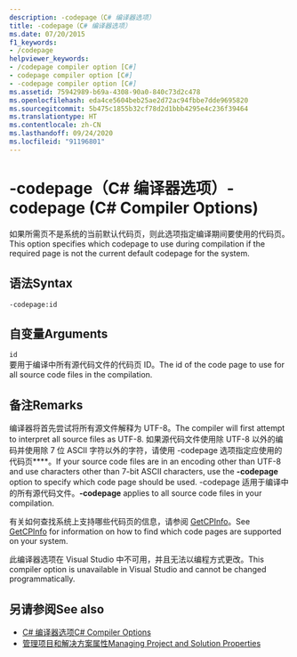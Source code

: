 ```yaml
---
description: -codepage（C# 编译器选项）
title: -codepage（C# 编译器选项）
ms.date: 07/20/2015
f1_keywords:
- /codepage
helpviewer_keywords:
- /codepage compiler option [C#]
- codepage compiler option [C#]
- -codepage compiler option [C#]
ms.assetid: 75942989-b69a-4308-90a0-840c73d2c478
ms.openlocfilehash: eda4ce5604beb25ae2d72ac94fbbe7dde9695820
ms.sourcegitcommit: 5b475c1855b32cf78d2d1bbb4295e4c236f39464
ms.translationtype: HT
ms.contentlocale: zh-CN
ms.lasthandoff: 09/24/2020
ms.locfileid: "91196801"
---
```

# <a name="-codepage-c-compiler-options"></a><span data-ttu-id="c8e6f-103">-codepage（C# 编译器选项）</span><span class="sxs-lookup"><span data-stu-id="c8e6f-103">-codepage (C# Compiler Options)</span></span>

<span data-ttu-id="c8e6f-104">如果所需页不是系统的当前默认代码页，则此选项指定编译期间要使用的代码页。</span><span class="sxs-lookup"><span data-stu-id="c8e6f-104">This option specifies which codepage to use during compilation if the required page is not the current default codepage for the system.</span></span>  
  
## <a name="syntax"></a><span data-ttu-id="c8e6f-105">语法</span><span class="sxs-lookup"><span data-stu-id="c8e6f-105">Syntax</span></span>  
  
```console  
-codepage:id  
```  
  
## <a name="arguments"></a><span data-ttu-id="c8e6f-106">自变量</span><span class="sxs-lookup"><span data-stu-id="c8e6f-106">Arguments</span></span>  

 `id`  
 <span data-ttu-id="c8e6f-107">要用于编译中所有源代码文件的代码页 ID。</span><span class="sxs-lookup"><span data-stu-id="c8e6f-107">The id of the code page to use for all source code files in the compilation.</span></span>  
  
## <a name="remarks"></a><span data-ttu-id="c8e6f-108">备注</span><span class="sxs-lookup"><span data-stu-id="c8e6f-108">Remarks</span></span>  

 <span data-ttu-id="c8e6f-109">编译器将首先尝试将所有源文件解释为 UTF-8。</span><span class="sxs-lookup"><span data-stu-id="c8e6f-109">The compiler will first attempt to interpret all source files as UTF-8.</span></span> <span data-ttu-id="c8e6f-110">如果源代码文件使用除 UTF-8 以外的编码并使用除 7 位 ASCII 字符以外的字符，请使用 -codepage 选项指定应使用的代码页\*\*\*\*。</span><span class="sxs-lookup"><span data-stu-id="c8e6f-110">If your source code files are in an encoding other than UTF-8 and use characters other than 7-bit ASCII characters, use the **-codepage** option to specify which code page should be used.</span></span> <span data-ttu-id="c8e6f-111">-codepage 适用于编译中的所有源代码文件。</span><span class="sxs-lookup"><span data-stu-id="c8e6f-111">**-codepage** applies to all source code files in your compilation.</span></span>  

 <span data-ttu-id="c8e6f-112">有关如何查找系统上支持哪些代码页的信息，请参阅 [GetCPInfo](/windows/desktop/api/winnls/nf-winnls-getcpinfo)。</span><span class="sxs-lookup"><span data-stu-id="c8e6f-112">See [GetCPInfo](/windows/desktop/api/winnls/nf-winnls-getcpinfo) for information on how to find which code pages are supported on your system.</span></span>  
  
 <span data-ttu-id="c8e6f-113">此编译器选项在 Visual Studio 中不可用，并且无法以编程方式更改。</span><span class="sxs-lookup"><span data-stu-id="c8e6f-113">This compiler option is unavailable in Visual Studio and cannot be changed programmatically.</span></span>  
  
## <a name="see-also"></a><span data-ttu-id="c8e6f-114">另请参阅</span><span class="sxs-lookup"><span data-stu-id="c8e6f-114">See also</span></span>

- [<span data-ttu-id="c8e6f-115">C# 编译器选项</span><span class="sxs-lookup"><span data-stu-id="c8e6f-115">C# Compiler Options</span></span>](./index.md)
- [<span data-ttu-id="c8e6f-116">管理项目和解决方案属性</span><span class="sxs-lookup"><span data-stu-id="c8e6f-116">Managing Project and Solution Properties</span></span>](/visualstudio/ide/managing-project-and-solution-properties)
